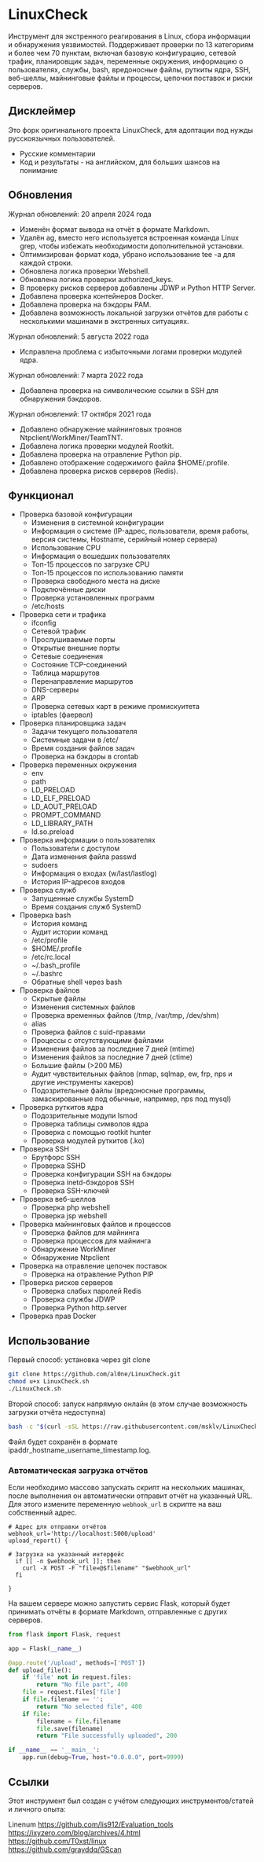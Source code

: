 # LinuxCheck

Инструмент для экстренного реагирования в Linux, сбора информации и обнаружения уязвимостей. Поддерживает проверки по 13 категориям и более чем 70 пунктам, включая базовую конфигурацию, сетевой трафик, планировщик задач, переменные окружения, информацию о пользователях, службы, bash, вредоносные файлы, руткиты ядра, SSH, веб-шеллы, майнинговые файлы и процессы, цепочки поставок и риски серверов.

## Дисклеймер

Это форк оригинального проекта LinuxCheck, для адоптации под нужды русскоязычных пользователей.

- Русские комментарии
- Код и результаты - на английском, для больших шансов на понимание  

## Обновления

Журнал обновлений: 20 апреля 2024 года

- Изменён формат вывода на отчёт в формате Markdown.
- Удалён ag, вместо него используется встроенная команда Linux grep, чтобы избежать необходимости дополнительной установки.
- Оптимизирован формат кода, убрано использование tee -a для каждой строки.
- Обновлена логика проверки Webshell.
- Обновлена логика проверки authorized_keys.
- В проверку рисков серверов добавлены JDWP и Python HTTP Server.
- Добавлена проверка контейнеров Docker.
- Добавлена проверка на бэкдоры PAM.
- Добавлена возможность локальной загрузки отчётов для работы с несколькими машинами в экстренных ситуациях.

Журнал обновлений: 5 августа 2022 года

- Исправлена проблема с избыточными логами проверки модулей ядра.

Журнал обновлений: 7 марта 2022 года

- Добавлена проверка на символические ссылки в SSH для обнаружения бэкдоров.

Журнал обновлений: 17 октября 2021 года

- Добавлено обнаружение майнинговых троянов Ntpclient/WorkMiner/TeamTNT.
- Добавлена логика проверки модулей Rootkit.
- Добавлена проверка на отравление Python pip.
- Добавлено отображение содержимого файла $HOME/.profile.
- Добавлена проверка рисков серверов (Redis).

## Функционал

* Проверка базовой конфигурации
    * Изменения в системной конфигурации
    * Информация о системе (IP-адрес, пользователи, время работы, версия системы, Hostname, серийный номер сервера)
    * Использование CPU
    * Информация о вошедших пользователях
    * Топ-15 процессов по загрузке CPU
    * Топ-15 процессов по использованию памяти
    * Проверка свободного места на диске
    * Подключённые диски
    * Проверка установленных программ
    * /etc/hosts
* Проверка сети и трафика
    * ifconfig
    * Сетевой трафик
    * Прослушиваемые порты
    * Открытые внешние порты
    * Сетевые соединения
    * Состояние TCP-соединений
    * Таблица маршрутов
    * Перенаправление маршрутов
    * DNS-серверы
    * ARP
    * Проверка сетевых карт в режиме промискуитета
    * iptables (фаервол)
* Проверка планировщика задач
    * Задачи текущего пользователя
    * Системные задачи в /etc/
    * Время создания файлов задач
    * Проверка на бэкдоры в crontab
* Проверка переменных окружения
    * env
    * path
    * LD_PRELOAD
    * LD_ELF_PRELOAD
    * LD_AOUT_PRELOAD
    * PROMPT_COMMAND
    * LD_LIBRARY_PATH
    * ld.so.preload
* Проверка информации о пользователях
    * Пользователи с доступом
    * Дата изменения файла passwd
    * sudoers
    * Информация о входах (w/last/lastlog)
    * История IP-адресов входов
* Проверка служб
    * Запущенные службы SystemD
    * Время создания служб SystemD
* Проверка bash
    * История команд
    * Аудит истории команд
    * /etc/profile
    * $HOME/.profile
    * /etc/rc.local
    * ~/.bash_profile
    * ~/.bashrc
    * Обратные shell через bash
* Проверка файлов
    * Скрытые файлы
    * Изменения системных файлов
    * Проверка временных файлов (/tmp, /var/tmp, /dev/shm)
    * alias
    * Проверка файлов с suid-правами
    * Процессы с отсутствующими файлами
    * Изменения файлов за последние 7 дней (mtime)
    * Изменения файлов за последние 7 дней (ctime)
    * Большие файлы (>200 МБ)
    * Аудит чувствительных файлов (nmap, sqlmap, ew, frp, nps и другие инструменты хакеров)
    * Подозрительные файлы (вредоносные программы, замаскированные под обычные, например, nps под mysql)
* Проверка руткитов ядра
    * Подозрительные модули lsmod
    * Проверка таблицы символов ядра
    * Проверка с помощью rootkit hunter
    * Проверка модулей руткитов (.ko)
* Проверка SSH
    * Брутфорс SSH
    * Проверка SSHD
    * Проверка конфигурации SSH на бэкдоры
    * Проверка inetd-бэкдоров SSH
    * Проверка SSH-ключей
* Проверка веб-шеллов
    * Проверка php webshell
    * Проверка jsp webshell
* Проверка майнинговых файлов и процессов
    * Проверка файлов для майнинга
    * Проверка процессов для майнинга
    * Обнаружение WorkMiner
    * Обнаружение Ntpclient
* Проверка на отравление цепочек поставок
    * Проверка на отравление Python PIP
* Проверка рисков серверов
    * Проверка слабых паролей Redis
    * Проверка службы JDWP
    * Проверка Python http.server
* Проверка прав Docker

## Использование

Первый способ: установка через git clone

```bash
git clone https://github.com/al0ne/LinuxCheck.git
chmod u+x LinuxCheck.sh
./LinuxCheck.sh  
```

Второй способ: запуск напрямую онлайн (в этом случае возможность загрузки отчёта недоступна)

```bash
bash -c "$(curl -sSL https://raw.githubusercontent.com/msklv/LinuxCheck/master/LinuxCheck.sh)"  
```

Файл будет сохранён в формате ipaddr_hostname_username_timestamp.log.

### Автоматическая загрузка отчётов

Если необходимо массово запускать скрипт на нескольких машинах, после выполнения он автоматически отправит отчёт на указанный URL. Для этого измените переменную `webhook_url` в скрипте на ваш собственный адрес.

```shell
# Адрес для отправки отчётов
webhook_url='http://localhost:5000/upload'
upload_report() {

# Загрузка на указанный интерфейс
  if [[ -n $webhook_url ]]; then
    curl -X POST -F "file=@$filename" "$webhook_url"
  fi

}
```

На вашем сервере можно запустить сервис Flask, который будет принимать отчёты в формате Markdown, отправленные с других серверов.

```python
from flask import Flask, request

app = Flask(__name__)

@app.route('/upload', methods=['POST'])
def upload_file():
    if 'file' not in request.files:
        return "No file part", 400
    file = request.files['file']
    if file.filename == '':
        return "No selected file", 400
    if file:
        filename = file.filename
        file.save(filename)
        return "File successfully uploaded", 200

if __name__ == '__main__':
    app.run(debug=True, host="0.0.0.0", port=9999)
```

## Ссылки

Этот инструмент был создан с учётом следующих инструментов/статей и личного опыта:

Linenum
https://github.com/lis912/Evaluation_tools  
https://ixyzero.com/blog/archives/4.html  
https://github.com/T0xst/linux   
https://github.com/grayddq/GScan  
